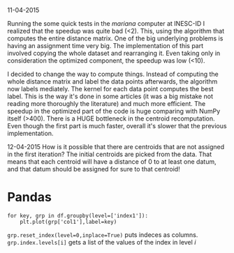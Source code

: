 11-04-2015

Running the some quick tests in the *mariana* computer at INESC-ID I realized that the speedup was quite bad (<2). This, using the algorithm that computes the entire distance matrix. One of the big underlying problems is having an assignment time very big. The implementation of this part involved copying the whole dataset and rearranging it. Even taking only in consideration the optimized component, the speedup was low (<10).

I decided to change the way to compute things. Instead of computing the whole distance matrix and label the data points afterwards, the algorithm now labels mediately. The kernel for each data point computes the best label. This is the way it's done in some articles (it was a big mistake not reading more thoroughly the literature) and much more efficient. The speedup in the optimized part of the code is huge comparing with NumPy itself (>400). There is a HUGE bottleneck in the centroid recomputation. Even though the first part is much faster, overall it's slower that the previous implementation.

12-04-2015
How is it possible that there are centroids that are not assigned 
in the first iteration? The initial centroids are picked from the 
data. That means that each centroid will have a distance of 0 to at 
least one datum, and that datum should be assigned for sure to that 
centroid!

# Pandas

```
for key, grp in df.groupby(level=['index1']):
    plt.plot(grp['col1'],label=key)
```
`grp.reset_index(level=0,inplace=True)` puts indeces as columns.
`grp.index.levels[i]` gets a list of the values of the index in level _i_
